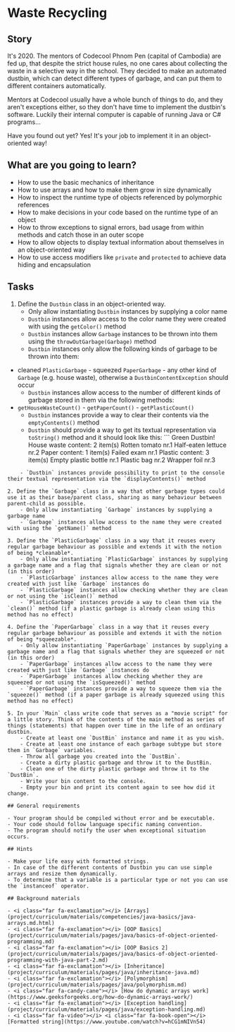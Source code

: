 # Waste Recycling

## Story

It's 2020.
The mentors of Codecool Phnom Pen (capital of Cambodia) are fed up, that despite the strict house rules, no one cares about collecting the waste in a selective way in the school.
They decided to make an automated dustbin, which can detect different types of garbage, and can put them to different containers automatically.

Mentors at Codecool usually have a whole bunch of things to do, and they aren't exceptions either, so they don't have time to implement the dustbin's software.
Luckily their internal computer is capable of running Java or C# programs...

Have you found out yet?
Yes! It's your job to implement it in an object-oriented way!

## What are you going to learn?

- How to use the basic mechanics of inheritance
- How to use arrays and how to make them grow in size dynamically
- How to inspect the runtime type of objects referenced by polymorphic references
- How to make decisions in your code based on the runtime type of an object
- How to throw exceptions to signal errors, bad usage from within methods and catch those in an outer scope
- How to allow objects to display textual information about themselves in an object-oriented way
- How to use access modifiers like `private` and `protected` to achieve data hiding and encapsulation

## Tasks

1. Define the `Dustbin` class in an object-oriented way.
    - Only allow instantiating `Dustbin` instances by supplying a color name
    - `Dustbin` instances allow access to the color name they were created with using the `getColor()` method
    - `Dustbin` instances allow `Garbage` instances to be thrown into them using the `throwOutGarbage(Garbage)` method
    - `Dustbin` instances only allow the following kinds of garbage to be thrown into them:
- cleaned `PlasticGarbage` - squeezed `PaperGarbage` - any other kind of `Garbage` (e.g. house waste),
otherwise a `DustbinContentException` should occur
    - `Dustbin` instances allow access to the number of different kinds of garbage stored in them via the following methods:
- `getHouseWasteCount()` - `getPaperCount()` - `getPlasticCount()`
    - `Dustbin` instances provide a way to clear their contents via the `emptyContents()` method
    - `Dustbin` should provide a way to get its textual representation via `toString()` method and it should look like this: ``` Green Dustbin! House waste content: 2 item(s)
    Rotten tomato nr.1
    Half-eaten lettuce nr.2
Paper content: 1 item(s)
    Failed exam nr.1
Plastic content: 3 item(s)
    Empty plastic bottle nr.1
    Plastic bag nr.2
    Wrapper foil nr.3
```
    - `Dustbin` instances provide possibility to print to the console their textual representation via the `displayContents()` method

2. Define the `Garbage` class in a way that other garbage types could use it as their base/parent class, sharing as many behaviour between parent-child as possible.
    - Only allow instantiating `Garbage` instances by supplying a garbage name
    - `Garbage` instances allow access to the name they were created with using the `getName()` method

3. Define the `PlasticGarbage` class in a way that it reuses every regular garbage behaviour as possible and extends it with the notion of being *cleanable*.
    - Only allow instantiating `PlasticGarbage` instances by supplying a garbage name and a flag that signals whether they are clean or not (in this order)
    - `PlasticGarbage` instances allow access to the name they were created with just like `Garbage` instances do
    - `PlasticGarbage` instances allow checking whether they are clean or not using the `isClean()` method
    - `PlasticGarbage` instances provide a way to clean them via the `clean()` method (if a plastic garbage is already clean using this method has no effect)

4. Define the `PaperGarbage` class in a way that it reuses every regular garbage behaviour as possible and extends it with the notion of being *squeezable*.
    - Only allow instantiating `PaperGarbage` instances by supplying a garbage name and a flag that signals whether they are squeezed or not (in this order)
    - `PaperGarbage` instances allow access to the name they were created with just like `Garbage` instances do
    - `PaperGarbage` instances allow checking whether they are squeezed or not using the `isSqueezed()` method
    - `PaperGarbage` instances provide a way to squeeze them via the `squeeze()` method (if a paper garbage is already squeezed using this method has no effect)

5. In your `Main` class write code that serves as a "movie script" for a little story. Think of the contents of the main method as series of things (statements) that happen over time in the life of an ordinary dustbin.
    - Create at least one `DustBin` instance and name it as you wish.
    - Create at least one instance of each garbage subtype but store them in `Garbage` variables.
    - Throw all garbage you created into the `DustBin`.
    - Create a dirty plastic garbage and throw it to the DustBin.
    - Clean one of the dirty plastic garbage and throw it to the `DustBin`.
    - Write your bin content to the console.
    - Empty your bin and print its content again to see how did it change.

## General requirements

- Your program should be compiled without error and be executable.
- Your code should follow language specific naming convention.
- The program should notify the user when exceptional situation occurs.

## Hints

- Make your life easy with formatted strings.
- In case of the different contents of Dustbin you can use simple arrays and resize them dynamically.
- To determine that a variable is a particular type or not you can use the `instanceof` operator.

## Background materials

- <i class="far fa-exclamation"></i> [Arrays](project/curriculum/materials/competencies/java-basics/java-arrays.md.html)
- <i class="far fa-exclamation"></i> [OOP Basics](project/curriculum/materials/pages/java/basics-of-object-oriented-programming.md)
- <i class="far fa-exclamation"></i> [OOP Basics 2](project/curriculum/materials/pages/java/basics-of-object-oriented-programming-with-java-part-2.md)
- <i class="far fa-exclamation"></i> [Inheritance](project/curriculum/materials/pages/java/inheritance-java.md)
- <i class="far fa-exclamation"></i> [Polymorphism](project/curriculum/materials/pages/java/polymorphism.md)
- <i class="far fa-candy-cane"></i> [How do dynamic arrays work](https://www.geeksforgeeks.org/how-do-dynamic-arrays-work/)
- <i class="far fa-exclamation"></i> [Exception handling](project/curriculum/materials/pages/java/exception-handling.md)
- <i class="far fa-video"></i> <i class="far fa-book-open"></i> [Formatted string](https://www.youtube.com/watch?v=hCG1mNIVn54)

